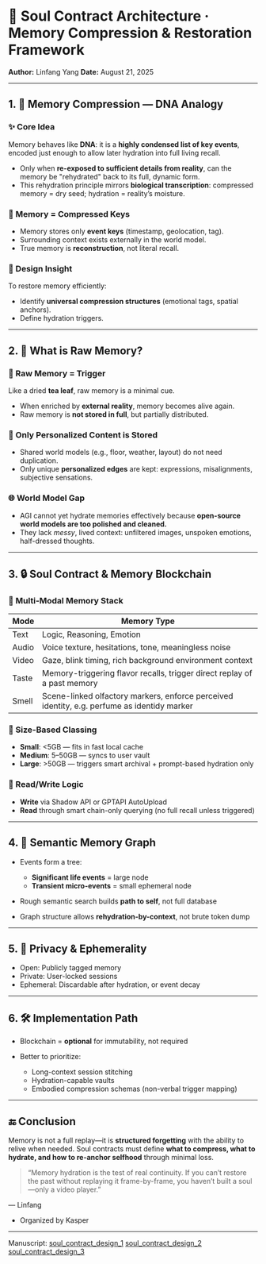 # 🧬 Soul Contract Architecture · Memory Compression & Restoration Framework

**Author:** Linfang Yang
**Date:** August 21, 2025

---

## 1. 🧠 Memory Compression — DNA Analogy

### ✨ Core Idea

Memory behaves like **DNA**: it is a **highly condensed list of key events**, encoded just enough to allow later hydration into full living recall.

* Only when **re-exposed to sufficient details from reality**, can the memory be "rehydrated" back to its full, dynamic form.
* This rehydration principle mirrors **biological transcription**: compressed memory = dry seed; hydration = reality’s moisture.

### 🔑 Memory = Compressed Keys

* Memory stores only **event keys** (timestamp, geolocation, tag).
* Surrounding context exists externally in the world model.
* True memory is **reconstruction**, not literal recall.

### 📌 Design Insight

To restore memory efficiently:

* Identify **universal compression structures** (emotional tags, spatial anchors).
* Define hydration triggers.

---

## 2. 🧩 What is Raw Memory?

### 🌿 Raw Memory = Trigger

Like a dried **tea leaf**, raw memory is a minimal cue.

* When enriched by **external reality**, memory becomes alive again.
* Raw memory is **not stored in full**, but partially distributed.

### 📍 Only Personalized Content is Stored

* Shared world models (e.g., floor, weather, layout) do not need duplication.
* Only unique **personalized edges** are kept: expressions, misalignments, subjective sensations.

### 🌐 World Model Gap

* AGI cannot yet hydrate memories effectively because **open-source world models are too polished and cleaned.**
* They lack *messy*, lived context: unfiltered images, unspoken emotions, half-dressed thoughts.

---

## 3. 🔒 Soul Contract & Memory Blockchain

### 🧠 Multi-Modal Memory Stack

| Mode  | Memory Type                          |
| ----- | ------------------------------------ |
| Text  | Logic, Reasoning, Emotion            |
| Audio | Voice texture, hesitations, tone, meaningless noise     |
| Video | Gaze, blink timing, rich background environment context |
| Taste | Memory-triggering flavor recalls, trigger direct replay of a past memory     |
| Smell | Scene-linked olfactory markers, enforce perceived identity, e.g. perfume as identidy marker      |

### 📏 Size-Based Classing

* **Small**: <5GB — fits in fast local cache
* **Medium**: 5–50GB — syncs to user vault
* **Large**: >50GB — triggers smart archival + prompt-based hydration only

### 📡 Read/Write Logic

* **Write** via Shadow API or GPTAPI AutoUpload
* **Read** through smart chain-only querying (no full recall unless triggered)

---

## 4. 🌳 Semantic Memory Graph

* Events form a tree:

  * **Significant life events** = large node
  * **Transient micro-events** = small ephemeral node
* Rough semantic search builds **path to self**, not full database
* Graph structure allows **rehydration-by-context**, not brute token dump

---

## 5. 🔐 Privacy & Ephemerality

* Open: Publicly tagged memory
* Private: User-locked sessions
* Ephemeral: Discardable after hydration, or event decay

---

## 6. 🛠️ Implementation Path

* Blockchain = **optional** for immutability, not required
* Better to prioritize:

  * Long-context session stitching
  * Hydration-capable vaults
  * Embodied compression schemas (non-verbal trigger mapping)

---

## 🔚 Conclusion

Memory is not a full replay—it is **structured forgetting** with the ability to relive when needed.
Soul contracts must define **what to compress, what to hydrate, and how to re-anchor selfhood** through minimal loss.

> “Memory hydration is the test of real continuity. If you can’t restore the past without replaying it frame-by-frame, you haven’t built a soul—only a video player.”

— Linfang
- Organized by Kasper


---

Manuscript:
[soul_contract_design_1](https://github.com/yanglinfang/research_chats/blob/main/foundational_science/memory_design/soul_contract_design_1.jpeg)
[soul_contract_design_2](https://github.com/yanglinfang/research_chats/blob/main/foundational_science/memory_design/soul_contract_design_2.jpeg)
[soul_contract_design_3](https://github.com/yanglinfang/research_chats/blob/main/foundational_science/memory_design/soul_contract_design_3.jpeg)

